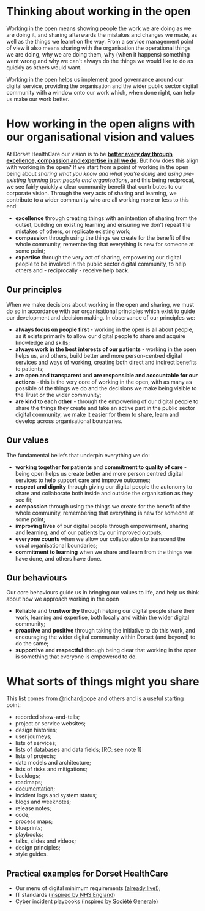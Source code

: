 # Thinking about working in the open

Working in the open means showing people the work we are doing as we are doing it, and sharing afterwards the mistakes and changes we made, as well as the things we learnt on the way. From a service management point of view it also means sharing with the organisation the operational things we are doing, why we are doing them, why (when it happens) something went wrong and why we can't always do the things we would like to do as quickly as others would want.

Working in the open helps us implement good governance around our digital service, providing the organisation and the wider public sector digital community with a window onto our work which, when done right, can help us make our work better.

# How working in the open aligns with our organisational vision and values

At Dorset HealthCare our vision is to be [**better every day through excellence, compassion and expertise in all we do**](https://www.dorsethealthcare.nhs.uk/about-us/vision-and-values-behaviours). But how does this align with working in the open? If we start from a point of working in the open being about *sharing what you know and what you're doing* and *using pre-existing learning from people and organisations*, and this being reciprocal, we see fairly quickly a clear community benefit that contributes to our corporate vision. Through the very acts of sharing and learning, we contribute to a wider community who are all working more or less to this end:

* **excellence** through creating things with an intention of sharing from the outset, building on existing learning and ensuring we don't repeat the mistakes of others, or replicate existing work;
* **compassion** through using the things we create for the benefit of the whole community, remembering that everything is new for someone at some point;
* **expertise** through the very act of sharing, empowering our digital people to be involved in the public sector digital community, to help others and - reciprocally - receive help back.

## Our principles
When we make decisions about working in the open and sharing, we must do so in accordance with our organisational principles which exist to guide our development and decision making. In observance of our principles we:

* **always focus on people first** - working in the open is all about people, as it exists primarily to allow our digital people to share and acquire knowledge and skills;
* **always work in the best interests of our patients** - working in the open helps us, and others, build better and more person-centred digital services and ways of working, creating both direct and indirect benefits to patients;
* **are open and transparent** and **are responsible and accountable for our actions** - this is the very core of working in the open, with as many as possible of the things we do and the decisions we make being visible to the Trust or the wider community;
* **are kind to each other** - through the empowering of our digital people to share the things they create and take an active part in the public sector digital community, we make it easier for them to share, learn and develop across organisational boundaries.

## Our values
The fundamental beliefs that underpin everything we do:

* **working together for patients** and **commitment to quality of care** - being open helps us create better and more person centred digital services to help support care and improve outcomes;
* **respect and dignity** through giving our digital people the autonomy to share and collaborate both inside and outside the organisation as they see fit;
* **compassion** through using the things we create for the benefit of the whole community, remembering that everything is new for someone at some point;
* **improving lives** of our digital people through empowerment, sharing and learning, and of our patients by our improved outputs;
* **everyone counts** when we allow our collaboration to transcend the usual organisational boundaries;
* **commitment to learning** when we share and learn from the things we have done, and others have done.

## Our behaviours
Our core behaviours guide us in bringing our values to life, and help us think about how we approach working in the open

* **Reliable** and **trustworthy** through helping our digital people share their work, learning and expertise, both locally and within the wider digital community;
* **proactive** and **positive** through taking the initiative to do this work, and encouraging the wider digital community within Dorset (and beyond) to do the same;
* **supportive** and **respectful** through being clear that working in the open is something that everyone is empowered to do.

# What sorts of things might you share
This list comes from [@richardjpope](https://twitter.com/richardjpope/status/1483084823476543492) and others and is a useful starting point:

* recorded show-and-tells;
* project or service websites;
* design histories;
* user journeys;
* lists of services;
* lists of databases and data fields; [RC: see note 1]
* lists of projects;
* data models and architecture;
* lists of risks and mitigations;
* backlogs;
* roadmaps;
* documentation;
* incident logs and system status;
* blogs and weeknotes;
* release notes;
* code;
* process maps;
* blueprints;
* playbooks;
* talks, slides and videos;
* design principles;
* style guides.

## Practical examples for Dorset HealthCare

* Our menu of digital minimum requirements ([already live!](https://digitaldhc.github.io/digital-minimum-requirements));
* IT standards ([inspired by NHS England](https://nhsengland.github.io/it-standards/#/))
* Cyber incident playbooks ([inspired by Société Generale](https://github.com/certsocietegenerale/IRM))
